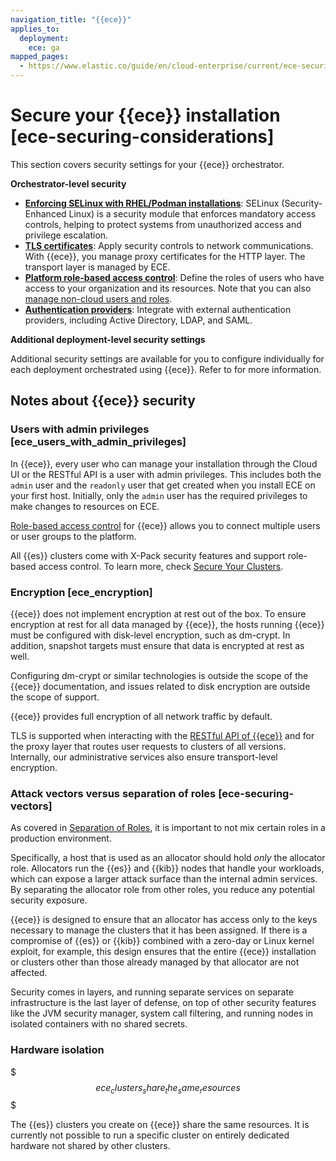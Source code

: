 ```yaml
---
navigation_title: "{{ece}}"
applies_to:
  deployment:
    ece: ga
mapped_pages:
  - https://www.elastic.co/guide/en/cloud-enterprise/current/ece-securing-considerations.html
---
```


# Secure your {{ece}} installation [ece-securing-considerations]

This section covers security settings for your {{ece}} orchestrator.

**Orchestrator-level security**

- [**Enforcing SELinux with RHEL/Podman installations**](secure-your-elastic-cloud-enterprise-installation/migrate-ece-on-podman-hosts-to-selinux-enforce.md): SELinux (Security-Enhanced Linux) is a security module that enforces mandatory access controls, helping to protect systems from unauthorized access and privilege escalation.
- [**TLS certificates**](secure-your-elastic-cloud-enterprise-installation/manage-security-certificates.md): Apply security controls to network communications. With {{ece}}, you manage proxy certificates for the HTTP layer. The transport layer is managed by ECE.
- [**Platform role-based access control**](/deploy-manage/users-roles/cloud-enterprise-orchestrator.md): Define the roles of users who have access to your organization and its resources. Note that you can also [manage non-cloud users and roles](/deploy-manage/users-roles/cluster-or-deployment-auth/defining-roles.md).
- [**Authentication providers**](/deploy-manage/users-roles/cloud-enterprise-orchestrator.md): Integrate with external authentication providers, including Active Directory, LDAP, and SAML.


**Additional deployment-level security settings**

Additional security settings are available for you to configure individually for each deployment orchestrated using {{ece}}. Refer to [](secure-your-cluster-deployment.md) for more information.


## Notes about {{ece}} security

### Users with admin privileges [ece_users_with_admin_privileges] 

In {{ece}}, every user who can manage your installation through the Cloud UI or the RESTful API is a user with admin privileges. This includes both the `admin` user and the `readonly` user that get created when you install ECE on your first host. Initially, only the `admin` user has the required privileges to make changes to resources on ECE.

[Role-based access control](../users-roles/cloud-enterprise-orchestrator/manage-users-roles.md) for {{ece}} allows you to connect multiple users or user groups to the platform.

All {{es}} clusters come with X-Pack security features and support role-based access control. To learn more, check [Secure Your Clusters](../users-roles/cluster-or-deployment-auth.md).


### Encryption [ece_encryption] 

{{ece}} does not implement encryption at rest out of the box. To ensure encryption at rest for all data managed by {{ece}}, the hosts running {{ece}} must be configured with disk-level encryption, such as dm-crypt. In addition, snapshot targets must ensure that data is encrypted at rest as well.

Configuring dm-crypt or similar technologies is outside the scope of the {{ece}} documentation, and issues related to disk encryption are outside the scope of support.

{{ece}} provides full encryption of all network traffic by default.

TLS is supported when interacting with the [RESTful API of {{ece}}](https://www.elastic.co/docs/api/doc/cloud-enterprise/) and for the proxy layer that routes user requests to clusters of all versions. Internally, our administrative services also ensure transport-level encryption.


### Attack vectors versus separation of roles [ece-securing-vectors] 

As covered in [Separation of Roles](../deploy/cloud-enterprise/ece-roles.md), it is important to not mix certain roles in a production environment.

Specifically, a host that is used as an allocator should hold *only* the allocator role. Allocators run the {{es}} and {{kib}} nodes that handle your workloads, which can expose a larger attack surface than the internal admin services. By separating the allocator role from other roles, you reduce any potential security exposure.

{{ece}} is designed to ensure that an allocator has access only to the keys necessary to manage the clusters that it has been assigned. If there is a compromise of {{es}} or {{kib}} combined with a zero-day or Linux kernel exploit, for example, this design ensures that the entire {{ece}} installation or clusters other than those already managed by that allocator are not affected.

Security comes in layers, and running separate services on separate infrastructure is the last layer of defense, on top of other security features like the JVM security manager, system call filtering, and running nodes in isolated containers with no shared secrets.


### Hardware isolation
$$$ece_clusters_share_the_same_resources$$$

The {{es}} clusters you create on {{ece}} share the same resources. It is currently not possible to run a specific cluster on entirely dedicated hardware not shared by other clusters.



